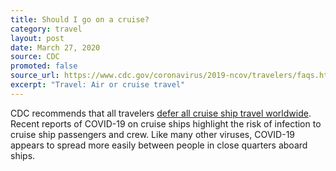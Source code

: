 ```yaml
---
title: Should I go on a cruise?
category: travel
layout: post
date: March 27, 2020
source: CDC
promoted: false
source_url: https://www.cdc.gov/coronavirus/2019-ncov/travelers/faqs.html#air-cruise-travel
excerpt: "Travel: Air or cruise travel"
---
```


CDC recommends that all travelers [defer all cruise ship travel worldwide](https://wwwnc.cdc.gov/travel/page/covid-19-cruise-ship). Recent reports of COVID-19 on cruise ships highlight the risk of infection to cruise ship passengers and crew. Like many other viruses, COVID-19 appears to spread more easily between people in close quarters aboard ships.